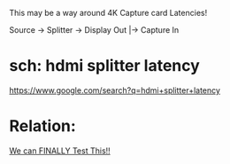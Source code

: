 This may be a way around 4K Capture card Latencies!

Source -> Splitter -> Display Out
                  |-> Capture In

# sch: hdmi splitter latency
https://www.google.com/search?q=hdmi+splitter+latency

# Relation:
[We can FINALLY Test This!!](https://youtu.be/ZX7HnNd5PB4)
